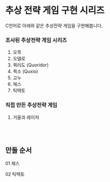 # 추상 전략 게임 구현 시리즈
C언어로 아래와 같은 추상전략 게임을 구현해봅니다.

### 조사된 추상전략 게임 시리즈
1. 오목
2. 오델로
3. 쿼리도 (Quoridor)
4. 퀵소 (Quxio)
5. 고누
6. 체스
7. 틱택토

### 직접 만든 추상전략 게임
1. 거울과 레이저

<br><br>

## 만들 순서

01 체스

02 틱택토
